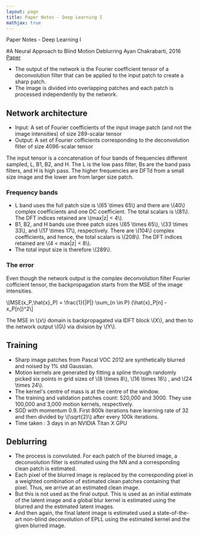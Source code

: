 ```yaml
---
layout: page
title: Paper Notes - Deep Learning I
mathjax: true
---
```

Paper Notes - Deep Learning I

#A Neural Approach to Blind Motion Deblurring
Ayan Chakrabarti, 2016
[Paper](http://arxiv.org/abs/1603.04771)

- The output of the network is the Fourier coefficient tensor of a deconvolution filter that can be applied to the input patch to create a sharp patch.
- The image is divided into overlapping patches and each patch is processed independently by the network.

## Network architecture
- Input: A set of Fourier coefficients of the input image patch  (and not the image intensities) of size 289-scalar tensor
- Output: A set of Fourier cofficients corresponding to the deconvolution filter of size 4096-scalar tensor

The input tensor is a concatenation of four bands of frequencies different sampled, L, B1, B2, and H. The L is the low pass filter, Bs are the band pass filters, and H is high pass. The higher frequencies are DFTd from a small size image and the lower are from larger size patch. 

### Frequency bands
- L band uses the full patch size is \\(65 \times 65\\) and there are \\(40\\) complex coefficients and one DC coefficient. The total scalars is \\(81\\). The DFT indices retained are \\(max|z| < 4\\).
- B1, B2, and H bands use three patch sizes \\(65 \times 65\\), \\(33 \times 33\\), and \\(17 \times 17\\), respectively. There are \\(104\\) complex coefficients, and hence, the total scalars is \\(208\\). The DFT indices retained are \\(4 < max|z| < 8\\).
- The total input size is therefore \\(289\\).

### The error
Even though the network output is the complex deconvolution filter Fourier cofficient tensor, the backpropagation starts from the MSE of the image intensities.

\\[MSE(x\_P,\hat{x}\_P) = \frac{1}{|P|} \sum\_{n \in P} (\hat{x}\_P[n] - x\_P[n])^2\\]

The MSE in \\(x\\) domain is backpropagated via IDFT block \\(X\\), and then to the network output \\(G\\) via division by \\(Y\\).

## Training
- Sharp image patches from Pascal VOC 2012 are synthetically blurred and noised by 1% std Gaussian.
- Motion kernels are generated by fitting a spline through randomly picked six points in grid sizes of \\(8 \times 8\\), \\(16 \times 16\\) , and \\(24 \times 24\\).
- The kernel's centre of mass is at the centre of the window.
- The training and validation patches count: 520,000 and 3000. They use 100,000 and 3,000 motion kernels, respectively.
- SGD with momentum 0.9. First 800k iterations have learning rate of 32 and then divided by \\(\sqrt{2}\\) after every 100k iterations.
- Time taken : 3 days in an NVIDIA Titan X GPU

## Deblurring
- The process is convoluted. For each patch of the blurred image, a deconvolution filter is estimated using the NN and a corresponding clean patch is estimated. 
- Each pixel of the blurred image is replaced by the corresponding pixel in a weighted combination of estimated clean patches containing that pixel. Thus, we arrive at an estimated clean image. 
- But this is not used as the final output. This is used as an initial estimate of the latent image and a global blur kernel is estimated using the blurred and the estimated latent images. 
- And then again, the final latent image is estimated used a state-of-the-art non-blind deconvolution of EPLL using the estimated kernel and the given blurred image.